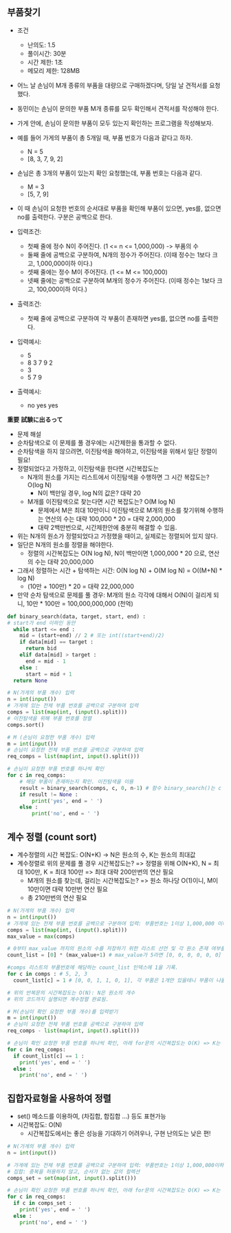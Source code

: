 ## 부품찾기
* 조건
  - 난의도: 1.5
  - 풀이시간: 30분
  - 시간 제한: 1초
  - 메모리 제한: 128MB
* 어느 날 손님이 M개 종류의 부품을 대량으로 구매하겠다며, 당일 날 견적서를 요청했다.
* 동민이는 손님이 문의한 부품 M개 종류를 모두 확인해서 견적서를 작성해야 한다.
* 가게 안에, 손님이 문의한 부품이 모두 있는지 확인하는 프로그램을 작성해보자.

* 예를 들어 가게의 부품이 총 5개일 때, 부품 번호가 다음과 같다고 하자.
  - N = 5
  - [8, 3, 7, 9, 2]
* 손님은 총 3개의 부품이 있는지 확인 요청했는데, 부품 번호는 다음과 같다.
  - M = 3
  - [5, 7, 9]
* 이 때 손님이 요청한 번호의 순서대로 부품을 확인해 부품이 있으면, yes를, 없으면 no를 출력한다. 구분은 공백으로 한다.

* 입력조건:
  - 첫째 줄에 정수 N이 주어진다. (1 <= n <= 1,000,000) -> 부품의 수
  - 둘째 줄에 공백으로 구분하여, N개의 정수가 주어진다. (이때 정수는 1보다 크고, 1,000,000이하 이다.)
  - 셋째 줄에는 정수 M이 주어진다. (1 <= M <= 100,000)
  - 넷째 줄에는 공백으로 구분하여 M개의 정수가 주어진다. (이때 정수는 1보다 크고, 100,000이하 이다.)

* 출력조건:
  - 첫째 줄에 공백으로 구분하여 각 부품이 존재하면 yes를, 없으면 no를 출력한다.

* 입력예시:
  - 5
  - 8 3 7 9 2
  - 3
  - 5 7 9

* 출력예시:
  - no yes yes

**重要**
**試験に出るって**
* 문제 해설 
* 순차탐색으로 이 문제를 풀 경우에는 시간제한을 통과할 수 없다.
* 순차탐색을 하지 않으려면, 이진탐색을 해야하고, 이진탐색을 위해서 일단 정렬이 필요!
* 정렬되었다고 가정하고, 이진탐색을 한다면 시간복잡도는
  * N개의 원소를 가지는 리스트에서 이진탐색을 수행하면 그 시간 복잡도는? O(log N)
    - N이 백만일 경우, log N의 값은? 대략 20
  * M개를 이진탐색으로 찾는다면 시간 복잡도는? O(M log N) 
    - 문제에서 M은 최대 10만이니 이진탐색으로 M개의 원소를 찾기위해 수행하는 연산의 수는 대략 100,000 * 20 = 대략 2,000,000
    - 대략 2백만번으로, 시간제한안에 충분히 해결할 수 있음.
* 위는 N개의 원소가 정렬되었다고 가정했을 때이고, 실제로는 정렬되어 있지 않다.
* 일단은 N개의 원소를 정렬을 해야한다.
  * 정렬의 시간복잡도는 O(N log N), N이 백만이면 1,000,000 * 20 으로, 연산의 수는 대략 20,000,000
* 그래서 정렬하는 시간 + 탐색하는 시간: O(N log N) + O(M log N) = O((M+N) * log N) 
  - (10만 + 100만) * 20 = 대략 22,000,000
* 만약 순차 탐색으로 문제를 풀 경우: M개의 원소 각각에 대해서 O(N)이 걸리게 되니, 10만 * 100만 = 100,000,000,000 (천억)
```python
def binary_search(data, target, start, end) :
# start가 end 이하인 동안
  while start <= end :
    mid = (start+end) // 2 # 또는 int((start+end)/2)
    if data[mid] == target :
      return bid
    elif data[mid] > target :
      end = mid - 1
    else :
      start = mid + 1
  return None

# N(가게의 부품 개수) 입력
n = int(input())
# 가게에 있는 전체 부품 번호를 공백으로 구분하여 입력
comps = list(map(int, (input().split)))
# 이진탐색을 위해 부품 번호를 정렬
comps.sort()

# M (손님이 요청한 부품 개수) 입력
m = int(input())
# 손님이 요청한 전체 부품 번호를 공백으로 구분하여 입력
req_comps = list(map(int, input().split()))

# 손님이 요청한 부품 번호를 하나씩 확인
for c in req_comps:
    # 해당 부품이 존재하는지 확인. 이진탐색을 이용
    result = binary_search(comps, c, 0, n-1) # 함수 binary_search()는 c 부품이 comps 리스트에 있으면 그 부품의 인덱스를, 없으면 None을 반환
    if result != None :
        print('yes', end = ' ')
    else :
        print('no', end = ' ')
```

## 계수 정렬 (count sort)
* 계수정렬의 시간 복잡도: O(N+K) -> N은 원소의 수, K는 원소의 최대값
* 계수정렬로 위의 문제를 풀 경우 시간복잡도는? => 정렬을 위해 O(N+K), N = 최대 100만, K = 최대 100만 => 최대 대략 200만번의 연산 필요
  * M개의 원소를 찾는데, 걸리는 시간복잡도는? => 원소 하나당 O(1)이니, M이 10만이면 대략 10만번 연산 필요
  * 총 210만번의 연산 필요

```python
# N(가게의 부품 개수) 입력
n = int(input())
# 가게에 있는 전체 부품 번호를 공백으로 구분하여 입력: 부품번호는 1이상 1,000,000 이하의 값
comps = list(map(int, (input().split)))
max_value = max(comps)

# 0부터 max_value 까지의 원소의 수를 저장하기 위한 리스트 선언 및 각 원소 존재 여부를 저장(0 또는 1)
count_list = [0] * (max_value+1) # max_value가 5라면 [0, 0, 0, 0, 0, 0]

#comps 리스트의 부품번호에 해당하는 count_list 인덱스에 1을 기록.
for c in comps : # 5, 2, 3 
  count_list[c] = 1 # [0, 0, 1, 1, 0, 1], 각 부품은 1개만 있을테니 부품이 나올때마다 1을 기록하면 된다.

# 위의 반복문의 시간복잡도는 O(N): N은 원소의 개수 
# 위의 코드까지 실행되면 계수정렬 완료됨.

# M(손님이 확인 요청한 부품 개수)를 입력받기
m = int(input())
# 손님이 요청한 전체 부품 번호를 공백으로 구분하여 입력
req_comps - list(map(int, input().split()))

# 손님이 확인 요청한 부품 번호를 하나씩 확인, 아래 for문의 시간복잡도는 O(K) => K는 원소의 최대값
for c in req_comps:
  if count_list[c] == 1 :
    print('yes', end = ' ')
  else :
    print('no', end = ' ')

```

## 집합자료형을 사용하여 정렬
* set() 메소드를 이용하여, (차집합, 합집합 ...) 등도 표현가능
* 시간복잡도: O(N)
  - 시간복잡도에서는 좋은 성능을 기대하기 어려우나, 구현 난의도는 낮은 편!
```python
# N(가게의 부품 개수) 입력
n = int(input())

# 가게에 있는 전체 부품 번호를 공백으로 구분하여 입력: 부품번호는 1이상 1,000,000이하의 값
# 집합: 중복을 허용하지 않고, 순서가 없는 값의 컬렉션
comps_set = set(map(int, input().split()))

# 손님이 확인 요청한 부품 번호를 하나씩 확인, 아래 for문의 시간복잡도는 O(K) => K는 원소의 최대값
for c in req_comps:
  if c in comps_set :
    print('yes', end = ' ')
  else :
    print('no', end = ' ')
```
